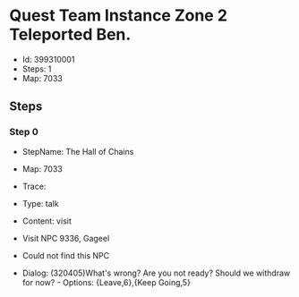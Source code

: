 # Quest Team Instance Zone 2 Teleported Ben.

- Id: 399310001
- Steps: 1
- Map: 7033

## Steps

### Step 0
- StepName:  The Hall of Chains
- Map:  7033
- Trace:  
- Type:  talk
- Content:  visit
- Visit NPC 9336, Gageel

- Could not find this NPC
- Dialog: (320405)What's wrong? Are you not ready? Should we withdraw for now? - Options: {Leave,6},{Keep Going,5}


